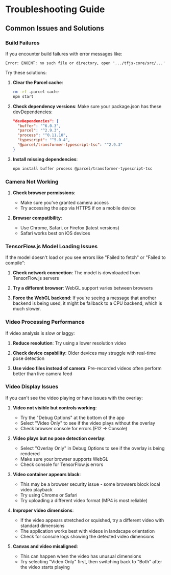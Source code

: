 # Troubleshooting Guide

## Common Issues and Solutions

### Build Failures

If you encounter build failures with error messages like:

```
Error: ENOENT: no such file or directory, open '.../tfjs-core/src/...'
```

Try these solutions:

1. **Clear the Parcel cache**:

   ```bash
   rm -rf .parcel-cache
   npm start
   ```

2. **Check dependency versions**:
   Make sure your package.json has these devDependencies:

   ```json
   "devDependencies": {
     "buffer": "^6.0.3",
     "parcel": "^2.9.3",
     "process": "^0.11.10",
     "typescript": "^5.0.4",
     "@parcel/transformer-typescript-tsc": "^2.9.3"
   }
   ```

3. **Install missing dependencies**:
   ```bash
   npm install buffer process @parcel/transformer-typescript-tsc
   ```

### Camera Not Working

1. **Check browser permissions**:

   - Make sure you've granted camera access
   - Try accessing the app via HTTPS if on a mobile device

2. **Browser compatibility**:
   - Use Chrome, Safari, or Firefox (latest versions)
   - Safari works best on iOS devices

### TensorFlow.js Model Loading Issues

If the model doesn't load or you see errors like "Failed to fetch" or "Failed to compile":

1. **Check network connection**:
   The model is downloaded from TensorFlow.js servers

2. **Try a different browser**:
   WebGL support varies between browsers

3. **Force the WebGL backend**:
   If you're seeing a message that another backend is being used, it might be fallback to a CPU backend, which is much slower.

### Video Processing Performance

If video analysis is slow or laggy:

1. **Reduce resolution**:
   Try using a lower resolution video

2. **Check device capability**:
   Older devices may struggle with real-time pose detection

3. **Use video files instead of camera**:
   Pre-recorded videos often perform better than live camera feed

### Video Display Issues

If you can't see the video playing or have issues with the overlay:

1. **Video not visible but controls working**:

   - Try the "Debug Options" at the bottom of the app
   - Select "Video Only" to see if the video plays without the overlay
   - Check browser console for errors (F12 -> Console)

2. **Video plays but no pose detection overlay**:

   - Select "Overlay Only" in Debug Options to see if the overlay is being rendered
   - Make sure your browser supports WebGL
   - Check console for TensorFlow.js errors

3. **Video container appears black**:

   - This may be a browser security issue - some browsers block local video playback
   - Try using Chrome or Safari
   - Try uploading a different video format (MP4 is most reliable)

4. **Improper video dimensions**:

   - If the video appears stretched or squished, try a different video with standard dimensions
   - The application works best with videos in landscape orientation
   - Check for console logs showing the detected video dimensions

5. **Canvas and video misaligned**:
   - This can happen when the video has unusual dimensions
   - Try selecting "Video Only" first, then switching back to "Both" after the video starts playing
